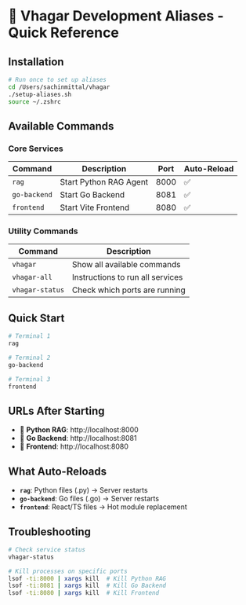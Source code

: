 # 🚀 Vhagar Development Aliases - Quick Reference

## Installation
```bash
# Run once to set up aliases
cd /Users/sachinmittal/vhagar
./setup-aliases.sh
source ~/.zshrc
```

## Available Commands

### Core Services
| Command | Description | Port | Auto-Reload |
|---------|-------------|------|-------------|
| `rag` | Start Python RAG Agent | 8000 | ✅ |
| `go-backend` | Start Go Backend | 8081 | ✅ |
| `frontend` | Start Vite Frontend | 8080 | ✅ |

### Utility Commands
| Command | Description |
|---------|-------------|
| `vhagar` | Show all available commands |
| `vhagar-all` | Instructions to run all services |
| `vhagar-status` | Check which ports are running |

## Quick Start
```bash
# Terminal 1
rag

# Terminal 2  
go-backend

# Terminal 3
frontend
```

## URLs After Starting
- 🐍 **Python RAG**: http://localhost:8000
- 🔗 **Go Backend**: http://localhost:8081  
- 🎨 **Frontend**: http://localhost:8080

## What Auto-Reloads
- **`rag`**: Python files (.py) → Server restarts
- **`go-backend`**: Go files (.go) → Server restarts
- **`frontend`**: React/TS files → Hot module replacement

## Troubleshooting
```bash
# Check service status
vhagar-status

# Kill processes on specific ports
lsof -ti:8000 | xargs kill  # Kill Python RAG
lsof -ti:8081 | xargs kill  # Kill Go Backend  
lsof -ti:8080 | xargs kill  # Kill Frontend
```
